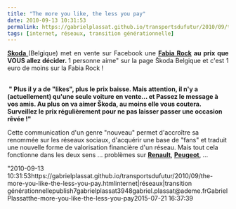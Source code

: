 ```yaml
---
title: "The more you like, the less you pay"
date: 2010-09-13 10:31:53
permalink: https://gabrielplassat.github.io/transportsdufutur/2010/09/the-more-you-like-the-less-you-pay.html
tags: [internet, réseaux, transition générationnelle]
---
```


<p style="text-align: justify"><strong><a href="http://www.facebook.com/Generous.Skoda#!/Generous.Skoda?v=app_145560445477650" target="_blank">Skoda </a></strong>(Belgique) met en vente sur Facebook une <strong><a href="http://www.fabia-ilike.be/home.php?lang=fr" target="_blank">Fabia Rock</a> au prix que VOUS allez décider. </strong>1 personne aime" sur la page Škoda Belgique et c'est 1 euro de moins sur la Fabia Rock !</p> <p style=""text-align: justifypadding-left: 30px""><strong><a href="https://gabrielplassat.github.io/transportsdufutur/wp-content/uploads/sites/6/old/6a0120a66d2ad4970b0133f428c58b970b-pi.jpg""><img alt=""Skoda"" class=""asset  asset-image at-xid-6a0120a66d2ad4970b0133f428c58b970b"" src=""/wp-content/uploads/sites/6/old/6a0120a66d2ad4970b0133f428c58b970b-500wi.jpg"" style=""margin-left: automargin-right: auto"" title=""Skoda"" /></a> <br /> </strong><strong>" Plus il y a de "likes", plus le prix baisse. Mais attention, il n'y a (actuellement) qu'une seule voiture en vente... et Passez le message à vos amis. Au plus on va aimer Škoda, au moins elle vous coutera. Surveillez le prix régulièrement pour ne pas laisser passer une occasion rêvée !"</strong></p> <p style=""text-align: justify"">Cette communication d'un genre "nouveau" permet d'accroître sa renommée sur les réseaux sociaux, d'acquérir une base de "fans" et traduit une nouvelle forme de valorisation financière d'un réseau. Mais tout cela fonctionne dans les deux sens ... problèmes sur <strong><a href=""http://www.facebook.com/group.php?gid=47661413080#!/group.php?gid=47661413080&v=wall"" target=""_blank"">Renault</a></strong>, <strong><a href=""http://www.facebook.com/group.php?gid=193699412369&ref=share#!/group.php?gid=193699412369&v=wall&ref=share"" target=""_blank"">Peugeot</a></strong>, ...</p>"2010-09-13 10:31:53https://gabrielplassat.github.io/transportsdufutur/2010/09/the-more-you-like-the-less-you-pay.htmlinternet|réseaux|transition générationnellepublish7gabrielplassat3948gabriel.plassat@ademe.frGabrielPlassatthe-more-you-like-the-less-you-pay2015-07-21 16:37:39
